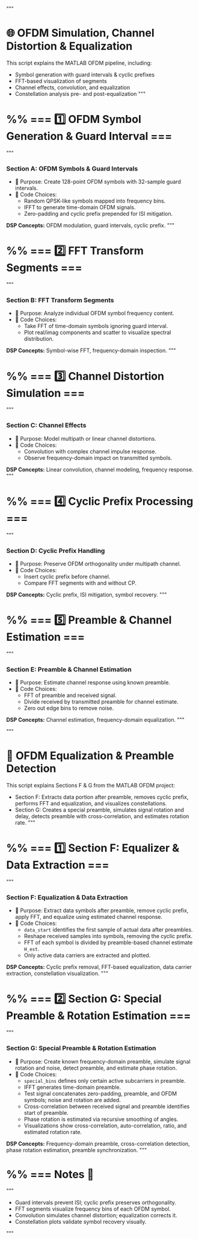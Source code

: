 """
# 🌐 OFDM Simulation, Channel Distortion & Equalization

This script explains the MATLAB OFDM pipeline, including:
- Symbol generation with guard intervals & cyclic prefixes
- FFT-based visualization of segments
- Channel effects, convolution, and equalization
- Constellation analysis pre- and post-equalization
"""

# %% === 1️⃣ OFDM Symbol Generation & Guard Interval ===
"""
### Section A: OFDM Symbols & Guard Intervals

- 🎯 Purpose: Create 128-point OFDM symbols with 32-sample guard intervals.
- 🔧 Code Choices:
    - Random QPSK-like symbols mapped into frequency bins.
    - IFFT to generate time-domain OFDM signals.
    - Zero-padding and cyclic prefix prepended for ISI mitigation.

**DSP Concepts:** OFDM modulation, guard intervals, cyclic prefix.
"""

# %% === 2️⃣ FFT Transform Segments ===
"""
### Section B: FFT Transform Segments

- 🎯 Purpose: Analyze individual OFDM symbol frequency content.
- 🔧 Code Choices:
    - Take FFT of time-domain symbols ignoring guard interval.
    - Plot real/imag components and scatter to visualize spectral distribution.

**DSP Concepts:** Symbol-wise FFT, frequency-domain inspection.
"""

# %% === 3️⃣ Channel Distortion Simulation ===
"""
### Section C: Channel Effects

- 🎯 Purpose: Model multipath or linear channel distortions.
- 🔧 Code Choices:
    - Convolution with complex channel impulse response.
    - Observe frequency-domain impact on transmitted symbols.

**DSP Concepts:** Linear convolution, channel modeling, frequency response.
"""

# %% === 4️⃣ Cyclic Prefix Processing ===
"""
### Section D: Cyclic Prefix Handling

- 🎯 Purpose: Preserve OFDM orthogonality under multipath channel.
- 🔧 Code Choices:
    - Insert cyclic prefix before channel.
    - Compare FFT segments with and without CP.

**DSP Concepts:** Cyclic prefix, ISI mitigation, symbol recovery.
"""

# %% === 5️⃣ Preamble & Channel Estimation ===
"""
### Section E: Preamble & Channel Estimation

- 🎯 Purpose: Estimate channel response using known preamble.
- 🔧 Code Choices:
    - FFT of preamble and received signal.
    - Divide received by transmitted preamble for channel estimate.
    - Zero out edge bins to remove noise.

**DSP Concepts:** Channel estimation, frequency-domain equalization.
"""

"""
# 🌟 OFDM Equalization & Preamble Detection

This script explains Sections F & G from the MATLAB OFDM project:

- Section F: Extracts data portion after preamble, removes cyclic prefix, performs FFT and equalization, and visualizes constellations.
- Section G: Creates a special preamble, simulates signal rotation and delay, detects preamble with cross-correlation, and estimates rotation rate.
"""

# %% === 1️⃣ Section F: Equalizer & Data Extraction ===
"""
### Section F: Equalization & Data Extraction

- 🎯 Purpose: Extract data symbols after preamble, remove cyclic prefix, apply FFT, and equalize using estimated channel response.
- 🔧 Code Choices:
    - `data_start` identifies the first sample of actual data after preambles.
    - Reshape received samples into symbols, removing the cyclic prefix.
    - FFT of each symbol is divided by preamble-based channel estimate `H_est`.
    - Only active data carriers are extracted and plotted.

**DSP Concepts:** Cyclic prefix removal, FFT-based equalization, data carrier extraction, constellation visualization.
"""

# %% === 2️⃣ Section G: Special Preamble & Rotation Estimation ===
"""
### Section G: Special Preamble & Rotation Estimation

- 🎯 Purpose: Create known frequency-domain preamble, simulate signal rotation and noise, detect preamble, and estimate phase rotation.
- 🔧 Code Choices:
    - `special_bins` defines only certain active subcarriers in preamble.
    - IFFT generates time-domain preamble.
    - Test signal concatenates zero-padding, preamble, and OFDM symbols; noise and rotation are added.
    - Cross-correlation between received signal and preamble identifies start of preamble.
    - Phase rotation is estimated via recursive smoothing of angles.
    - Visualizations show cross-correlation, auto-correlation, ratio, and estimated rotation rate.

**DSP Concepts:** Frequency-domain preamble, cross-correlation detection, phase rotation estimation, preamble synchronization.
"""

# %% === Notes 📝
"""
- Guard intervals prevent ISI; cyclic prefix preserves orthogonality.
- FFT segments visualize frequency bins of each OFDM symbol.
- Convolution simulates channel distortion; equalization corrects it.
- Constellation plots validate symbol recovery visually.

"""
